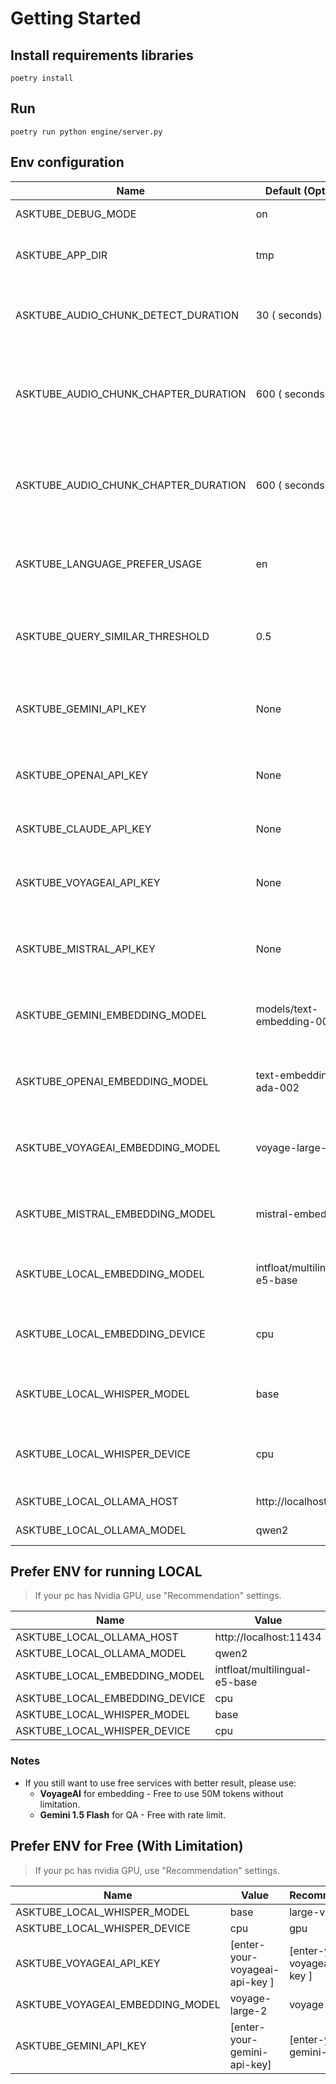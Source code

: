 # Getting Started

## Install requirements libraries

```shell
poetry install
```

## Run

```shell
poetry run python engine/server.py
```

## Env configuration

| Name                                 | Default (Optional)            | Note                                                                       |
|--------------------------------------|-------------------------------|----------------------------------------------------------------------------|
| ASKTUBE_DEBUG_MODE                   | on                            | Turn on app debugger                                                       |
| ASKTUBE_APP_DIR                      | tmp                           | Store database, vector, models                                             |
| ASKTUBE_AUDIO_CHUNK_DETECT_DURATION  | 30 ( seconds)                 | Time to chunk audio segments, use to detect language                       |
| ASKTUBE_AUDIO_CHUNK_CHAPTER_DURATION | 600 ( seconds)                | Time to chunk audio segments, use to automatically split a long audio file |
| ASKTUBE_AUDIO_CHUNK_CHAPTER_DURATION | 600 ( seconds)                | Time to chunk audio segments, use to automatically split a long audio file |
| ASKTUBE_LANGUAGE_PREFER_USAGE        | en                            | Default subtitle language that will be chosen                              |
| ASKTUBE_QUERY_SIMILAR_THRESHOLD      | 0.5                           | Default threshold to query similar documents for each question             |
| ASKTUBE_GEMINI_API_KEY               | None                          | If you prefer using embedding and QA with Google                           |
| ASKTUBE_OPENAI_API_KEY               | None                          | If you want to use embedding and QA with OpenAI                            |
| ASKTUBE_CLAUDE_API_KEY               | None                          | Iff you want to use QA with Claude                                         |
| ASKTUBE_VOYAGEAI_API_KEY             | None                          | If you want to use embedding with VoyageAI                                 |
| ASKTUBE_MISTRAL_API_KEY              | None                          | If you want to use embedding and QA with Mistral                           |
| ASKTUBE_GEMINI_EMBEDDING_MODEL       | models/text-embedding-004     | Prefer GEMINI model for embedding texts                                    |
| ASKTUBE_OPENAI_EMBEDDING_MODEL       | text-embedding-ada-002        | Prefer OpenAI model for embedding texts                                    |
| ASKTUBE_VOYAGEAI_EMBEDDING_MODEL     | voyage-large-2                | Prefer VoyageAI model for embedding texts                                  |
| ASKTUBE_MISTRAL_EMBEDDING_MODEL      | mistral-embed                 | Prefer MistralAI model for embedding texts                                 |
| ASKTUBE_LOCAL_EMBEDDING_MODEL        | intfloat/multilingual-e5-base | Prefer Local model for embedding texts                                     |
| ASKTUBE_LOCAL_EMBEDDING_DEVICE       | cpu                           | Provider device to embedding texts in local (*cpu, gpu*)                   |
| ASKTUBE_LOCAL_WHISPER_MODEL          | base                          | Provider model to speech to text in local                                  |
| ASKTUBE_LOCAL_WHISPER_DEVICE         | cpu                           | Provider device to speech to text in local (*cpu,gpu*)                     |
| ASKTUBE_LOCAL_OLLAMA_HOST            | http://localhost:11434        | Ollama host to connect                                                     |
| ASKTUBE_LOCAL_OLLAMA_MODEL           | qwen2                         | Ollama model to QA                                                         |

## Prefer ENV for running LOCAL

> If your pc has Nvidia GPU, use "Recommendation" settings.

| Name                           | Value                         | Recommendation                 | Note |
|--------------------------------|-------------------------------|--------------------------------|------|
| ASKTUBE_LOCAL_OLLAMA_HOST      | http://localhost:11434        | -                              | -    |
| ASKTUBE_LOCAL_OLLAMA_MODEL     | qwen2                         | llama3.1                       | -    |
| ASKTUBE_LOCAL_EMBEDDING_MODEL  | intfloat/multilingual-e5-base | intfloat/multilingual-e5-large | -    |
| ASKTUBE_LOCAL_EMBEDDING_DEVICE | cpu                           | gpu                            | -    |
| ASKTUBE_LOCAL_WHISPER_MODEL    | base                          | large-v3                       | -    |
| ASKTUBE_LOCAL_WHISPER_DEVICE   | cpu                           | gpu                            | -    |

### Notes

- If you still want to use free services with better result, please use:
    - **VoyageAI**  for embedding - Free to use 50M tokens without limitation.
    - **Gemini 1.5 Flash** for QA - Free with rate limit.

## Prefer ENV for Free (With Limitation)

> If your pc has nvidia GPU, use "Recommendation" settings.

| Name                             | Value                          | Recommendation                 | Note |
|----------------------------------|--------------------------------|--------------------------------|------|
| ASKTUBE_LOCAL_WHISPER_MODEL      | base                           | large-v3                       | -    |
| ASKTUBE_LOCAL_WHISPER_DEVICE     | cpu                            | gpu                            | -    |
| ASKTUBE_VOYAGEAI_API_KEY         | [enter-your-voyageai-api-key ] | [enter-your-voyageai-api-key ] | -    |
| ASKTUBE_VOYAGEAI_EMBEDDING_MODEL | voyage-large-2                 | voyage-large-2                 | -    |
| ASKTUBE_GEMINI_API_KEY           | [enter-your-gemini-api-key]    | [enter-your-gemini-api-key]    | -    |

